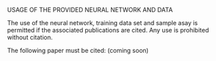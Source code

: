 USAGE OF THE PROVIDED NEURAL NETWORK AND DATA

The use of the neural network, training data set and sample asay is permitted if the associated publications are cited.
Any use is prohibited without citation.

The following paper must be cited: (coming soon)
